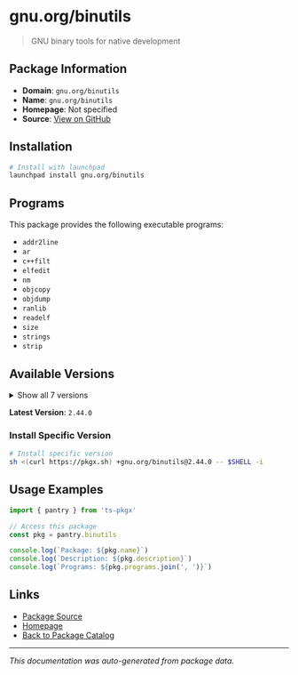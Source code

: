 # gnu.org/binutils

> GNU binary tools for native development

## Package Information

- **Domain**: `gnu.org/binutils`
- **Name**: `gnu.org/binutils`
- **Homepage**: Not specified
- **Source**: [View on GitHub](https://github.com/pkgxdev/pantry/tree/main/projects/gnu.org/binutils/package.yml)

## Installation

```bash
# Install with launchpad
launchpad install gnu.org/binutils
```

## Programs

This package provides the following executable programs:

- `addr2line`
- `ar`
- `c++filt`
- `elfedit`
- `nm`
- `objcopy`
- `objdump`
- `ranlib`
- `readelf`
- `size`
- `strings`
- `strip`

## Available Versions

<details>
<summary>Show all 7 versions</summary>

- `2.44.0`, `2.43.1`, `2.43.0`, `2.42.0`, `2.41.0`
- `2.40.0`, `2.39.0`

</details>

**Latest Version**: `2.44.0`

### Install Specific Version

```bash
# Install specific version
sh <(curl https://pkgx.sh) +gnu.org/binutils@2.44.0 -- $SHELL -i
```

## Usage Examples

```typescript
import { pantry } from 'ts-pkgx'

// Access this package
const pkg = pantry.binutils

console.log(`Package: ${pkg.name}`)
console.log(`Description: ${pkg.description}`)
console.log(`Programs: ${pkg.programs.join(', ')}`)
```

## Links

- [Package Source](https://github.com/pkgxdev/pantry/tree/main/projects/gnu.org/binutils/package.yml)
- [Homepage](#)
- [Back to Package Catalog](../../../package-catalog.md)

---

*This documentation was auto-generated from package data.*

